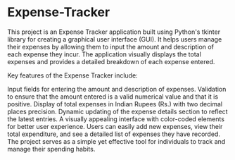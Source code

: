 # Expense-Tracker

This project is an Expense Tracker application built using Python's tkinter library for creating a graphical user interface (GUI). It helps users manage their expenses by allowing them to input the amount and description of each expense they incur. The application visually displays the total expenses and provides a detailed breakdown of each expense entered.

Key features of the Expense Tracker include:

Input fields for entering the amount and description of expenses.
Validation to ensure that the amount entered is a valid numerical value and that it is positive.
Display of total expenses in Indian Rupees (Rs.) with two decimal places precision.
Dynamic updating of the expense details section to reflect the latest entries.
A visually appealing interface with color-coded elements for better user experience.
Users can easily add new expenses, view their total expenditure, and see a detailed list of expenses they have recorded. The project serves as a simple yet effective tool for individuals to track and manage their spending habits.
